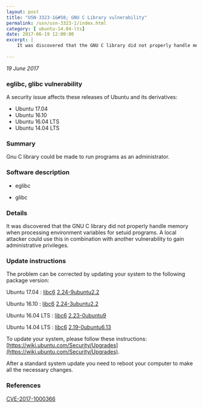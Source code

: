 ```yaml
---
layout: post
title: "USN-3323-1&#58; GNU C Library vulnerability"
permalink: /usn/usn-3323-1/index.html
category: [ ubuntu-14.04-lts]
date: 2017-06-19 12:00:00
excerpt: |
    It was discovered that the GNU C library did not properly handle memory when processing environment variables for setuid programs. A local attacker could use this in combination with another vulnerability to gain administrative privileges. 
    
--- 
```

 
 

*19 June 2017*

### eglibc, glibc vulnerability

A security issue affects these releases of Ubuntu and its derivatives:

* Ubuntu 17.04
* Ubuntu 16.10
* Ubuntu 16.04 LTS
* Ubuntu 14.04 LTS

### Summary

Gnu C library could be made to run programs as an administrator. 

### Software description

* eglibc 

* glibc 

### Details

It was discovered that the GNU C library did not properly handle memory when processing environment variables for setuid programs. A local attacker could use this in combination with another vulnerability to gain administrative privileges. 

### Update instructions

The problem can be corrected by updating your system to the following package version:

Ubuntu 17.04
 : [libc6](https://launchpad.net/ubuntu/+source/glibc) <span> [2.24-9ubuntu2.2](https://launchpad.net/ubuntu/+source/glibc/2.24-9ubuntu2.2) </span> 

Ubuntu 16.10
 : [libc6](https://launchpad.net/ubuntu/+source/glibc) <span> [2.24-3ubuntu2.2](https://launchpad.net/ubuntu/+source/glibc/2.24-3ubuntu2.2) </span> 

Ubuntu 16.04 LTS
 : [libc6](https://launchpad.net/ubuntu/+source/glibc) <span> [2.23-0ubuntu9](https://launchpad.net/ubuntu/+source/glibc/2.23-0ubuntu9) </span> 

Ubuntu 14.04 LTS
 : [libc6](https://launchpad.net/ubuntu/+source/eglibc) <span> [2.19-0ubuntu6.13](https://launchpad.net/ubuntu/+source/eglibc/2.19-0ubuntu6.13) </span> 

To update your system, please follow these instructions: [https://wiki.ubuntu.com/Security/Upgrades](https://wiki.ubuntu.com/Security/Upgrades).

After a standard system update you need to reboot your computer to make all the necessary changes. 

### References

 
 [CVE-2017-1000366](http://people.ubuntu.com/~ubuntu-security/cve/CVE-2017-1000366)
 


